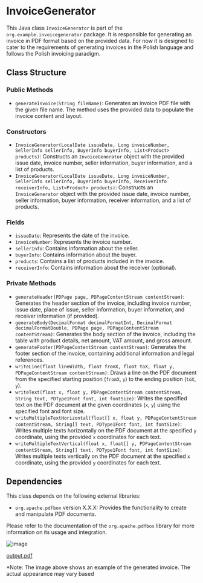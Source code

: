 # InvoiceGenerator

This Java class `InvoiceGenerator` is part of the `org.example.invoicegenerator` package. It is responsible for generating an invoice in PDF format based on the provided data. For now it is designed to cater to the requirements of generating invoices in the Polish language and follows the Polish invoicing paradigm.

## Class Structure

### Public Methods

- `generateInvoice(String fileName)`: Generates an invoice PDF file with the given file name. The method uses the provided data to populate the invoice content and layout.

### Constructors

- `InvoiceGenerator(LocalDate issueDate, Long invoiceNumber, SellerInfo sellerInfo, BuyerInfo buyerInfo, List<Product> products)`: Constructs an `InvoiceGenerator` object with the provided issue date, invoice number, seller information, buyer information, and a list of products.
- `InvoiceGenerator(LocalDate issueDate, Long invoiceNumber, SellerInfo sellerInfo, BuyerInfo buyerInfo, ReceiverInfo receiverInfo, List<Product> products)`: Constructs an `InvoiceGenerator` object with the provided issue date, invoice number, seller information, buyer information, receiver information, and a list of products.

### Fields

- `issueDate`: Represents the date of the invoice.
- `invoiceNumber`: Represents the invoice number.
- `sellerInfo`: Contains information about the seller.
- `buyerInfo`: Contains information about the buyer.
- `products`: Contains a list of products included in the invoice.
- `receiverInfo`: Contains information about the receiver (optional).

### Private Methods

- `generateHeader(PDPage page, PDPageContentStream contentStream)`: Generates the header section of the invoice, including invoice number, issue date, place of issue, seller information, buyer information, and receiver information (if provided).
- `generateBody(DecimalFormat decimalFormatInt, DecimalFormat decimalFormatDouble, PDPage page, PDPageContentStream contentStream)`: Generates the body section of the invoice, including the table with product details, net amount, VAT amount, and gross amount.
- `generateFooter(PDPageContentStream contentStream)`: Generates the footer section of the invoice, containing additional information and legal references.
- `writeLine(float lineWidth, float fromX, float toX, float y, PDPageContentStream contentStream)`: Draws a line on the PDF document from the specified starting position (`fromX`, `y`) to the ending position (`toX`, `y`).
- `writeText(float x, float y, PDPageContentStream contentStream, String text, PDType1Font font, int fontSize)`: Writes the specified text on the PDF document at the given coordinates (`x`, `y`) using the specified font and font size.
- `writeMultipleTextHorizontal(float[] x, float y, PDPageContentStream contentStream, String[] text, PDType1Font font, int fontSize)`: Writes multiple texts horizontally on the PDF document at the specified `y` coordinate, using the provided `x` coordinates for each text.
- `writeMultipleTextVertical(float x, float[] y, PDPageContentStream contentStream, String[] text, PDType1Font font, int fontSize)`: Writes multiple texts vertically on the PDF document at the specified `x` coordinate, using the provided `y` coordinates for each text.

## Dependencies

This class depends on the following external libraries:

- `org.apache.pdfbox` version X.X.X: Provides the functionality to create and manipulate PDF documents.

Please refer to the documentation of the `org.apache.pdfbox` library for more information on its usage and integration.

![image](https://github.com/Nistiah/InvoiceGenerator/assets/56507634/9855af8f-1544-4821-a8ab-b3b23c4adce5)

[output.pdf](https://github.com/Nistiah/InvoiceGenerator/files/11781814/output2.pdf)



*Note: The image above shows an example of the generated invoice. The actual appearance may vary based
